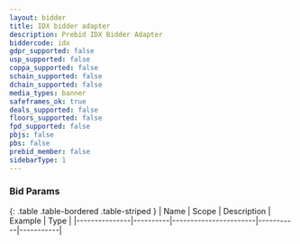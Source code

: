 ```yaml
---
layout: bidder
title: IDX bidder adapter
description: Prebid IDX Bidder Adapter
biddercode: idx
gdpr_supported: false
usp_supported: false
coppa_supported: false
schain_supported: false
dchain_supported: false
media_types: banner
safeframes_ok: true
deals_supported: false
floors_supported: false
fpd_supported: false
pbjs: false
pbs: false
prebid_member: false
sidebarType: 1
---
```


### Bid Params

{: .table .table-bordered .table-striped }
| Name          | Scope    | Description           | Example   | Type      |
|---------------|----------|-----------------------|-----------|-----------|
